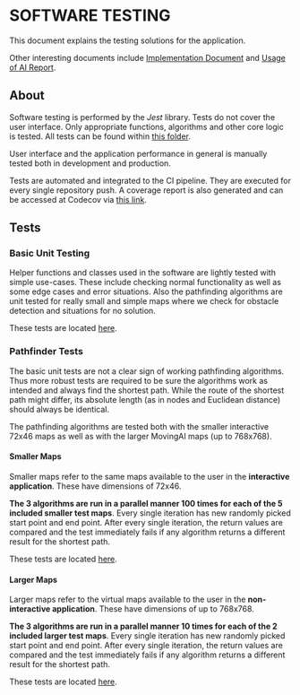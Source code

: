 # SOFTWARE TESTING

This document explains the testing solutions for the application.

Other interesting documents include [Implementation Document](https://github.com/joonarafael/visualpathfinder/tree/main/documentation/implementation_document.md "Implementation Document") and [Usage of AI Report](https://github.com/joonarafael/visualpathfinder/tree/main/documentation/usage_of_ai_report.md "Usage of AI Report").

## About

Software testing is performed by the _Jest_ library. Tests do not cover the user interface. Only appropriate functions, algorithms and other core logic is tested. All tests can be found within [this folder](https://github.com/joonarafael/visualpathfinder/tree/main/__tests__/ "Software Unit Tests").

User interface and the application performance in general is manually tested both in development and production.

Tests are automated and integrated to the CI pipeline. They are executed for every single repository push. A coverage report is also generated and can be accessed at Codecov via [this link](https://app.codecov.io/gh/joonarafael/visualpathfinder "Codecov report for Visual Pathfinder").

## Tests

### Basic Unit Testing

Helper functions and classes used in the software are lightly tested with simple use-cases. These include checking normal functionality as well as some edge cases and error situations. Also the pathfinding algorithms are unit tested for really small and simple maps where we check for obstacle detection and situations for no solution.

These tests are located [here](https://github.com/joonarafael/visualpathfinder/tree/main/__tests__/unittests "Unit Tests").

### Pathfinder Tests

The basic unit tests are not a clear sign of working pathfinding algorithms. Thus more robust tests are required to be sure the algorithms work as intended and always find the shortest path. While the route of the shortest path might differ, its absolute length (as in nodes and Euclidean distance) should always be identical.

The pathfinding algorithms are tested both with the smaller interactive 72x46 maps as well as with the larger MovingAI maps (up to 768x768).

#### Smaller Maps

Smaller maps refer to the same maps available to the user in the **interactive application**. These have dimensions of 72x46.

**The 3 algorithms are run in a parallel manner 100 times for each of the 5 included smaller test maps**. Every single iteration has new randomly picked start point and end point. After every single iteration, the return values are compared and the test immediately fails if any algorithm returns a different result for the shortest path.

These tests are located [here](https://github.com/joonarafael/visualpathfinder/tree/main/__tests__/interactive "Interactive Map Tests").

#### Larger Maps

Larger maps refer to the virtual maps available to the user in the **non-interactive application**. These have dimensions of up to 768x768.

**The 3 algorithms are run in a parallel manner 10 times for each of the 2 included larger test maps**. Every single iteration has new randomly picked start point and end point. After every single iteration, the return values are compared and the test immediately fails if any algorithm returns a different result for the shortest path.

These tests are located [here](https://github.com/joonarafael/visualpathfinder/tree/main/__tests__/virtual "Virtual Map Tests").
